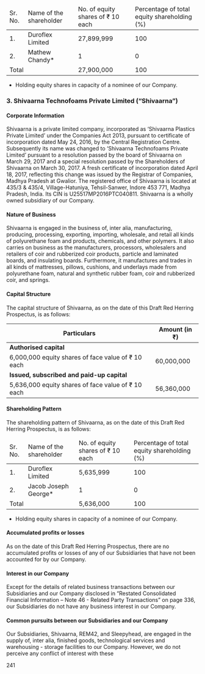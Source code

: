 <table><thead><tr><td>Sr. No.</td><td>Name of the shareholder</td><td>No. of equity shares of ₹ 10 each</td><td>Percentage of total equity shareholding (%)</td></tr></thead><tbody><tr><td>1.</td><td>Duroflex Limited</td><td>27,899,999</td><td>100</td></tr><tr><td>2.</td><td>Mathew Chandy*</td><td>1</td><td>0</td></tr><tr><td colspan="2">Total</td><td>27,900,000</td><td>100</td></tr></tbody></table>

* Holding equity shares in capacity of a nominee of our Company.

### 3. Shivaarna Technofoams Private Limited (“Shivaarna”)

#### Corporate Information

Shivaarna is a private limited company, incorporated as ‘Shivaarna Plastics Private Limited’ under the Companies Act 2013, pursuant to certificate of incorporation dated May 24, 2016, by the Central Registration Centre. Subsequently its name was changed to ‘Shivaarna Technofoams Private Limited’ pursuant to a resolution passed by the board of Shivaarna on March 29, 2017 and a special resolution passed by the Shareholders of Shivaarna on March 30, 2017. A fresh certificate of incorporation dated April 18, 2017, reflecting this change was issued by the Registrar of Companies, Madhya Pradesh at Gwalior. The registered office of Shivaarna is located at 435/3 & 435/4, Village-Hatuniya, Tehsil-Sanwer, Indore 453 771, Madhya Pradesh, India. Its CIN is U25517MP2016PTC040811. Shivaarna is a wholly owned subsidiary of our Company.

#### Nature of Business

Shivaarna is engaged in the business of, inter alia, manufacturing, producing, processing, exporting, importing, wholesale, and retail all kinds of polyurethane foam and products, chemicals, and other polymers. It also carries on business as the manufacturers, processors, wholesalers and retailers of coir and rubberized coir products, particle and laminated boards, and insulating boards. Furthermore, it manufactures and trades in all kinds of mattresses, pillows, cushions, and underlays made from polyurethane foam, natural and synthetic rubber foam, coir and rubberized coir, and springs.

#### Capital Structure

The capital structure of Shivaarna, as on the date of this Draft Red Herring Prospectus, is as follows:

<table><thead><tr><th>Particulars</th><th>Amount (in ₹)</th></tr></thead><tbody><tr><td><strong>Authorised capital</strong></td><td></td></tr><tr><td>6,000,000 equity shares of face value of ₹ 10 each</td><td>60,000,000</td></tr><tr><td><strong>Issued, subscribed and paid-up capital</strong></td><td></td></tr><tr><td>5,636,000 equity shares of face value of ₹ 10 each</td><td>56,360,000</td></tr></tbody></table>

#### Shareholding Pattern

The shareholding pattern of Shivaarna, as on the date of this Draft Red Herring Prospectus, is as follows:

<table><thead><tr><td>Sr. No.</td><td>Name of the shareholder</td><td>No. of equity shares of ₹ 10 each</td><td>Percentage of total equity shareholding (%)</td></tr></thead><tbody><tr><td>1.</td><td>Duroflex Limited</td><td>5,635,999</td><td>100</td></tr><tr><td>2.</td><td>Jacob Joseph George*</td><td>1</td><td>0</td></tr><tr><td colspan="2">Total</td><td>5,636,000</td><td>100</td></tr></tbody></table>

* Holding equity shares in capacity of a nominee of our Company.

#### Accumulated profits or losses

As on the date of this Draft Red Herring Prospectus, there are no accumulated profits or losses of any of our Subsidiaries that have not been accounted for by our Company.

#### Interest in our Company

Except for the details of related business transactions between our Subsidiaries and our Company disclosed in “Restated Consolidated Financial Information – Note 46 - Related Party Transactions” on page 336, our Subsidiaries do not have any business interest in our Company.

#### Common pursuits between our Subsidiaries and our Company

Our Subsidiaries, Shivaarna, REM42, and Sleepyhead, are engaged in the supply of, inter alia, finished goods, technological services and warehousing - storage facilities to our Company. However, we do not perceive any conflict of interest with these

241
